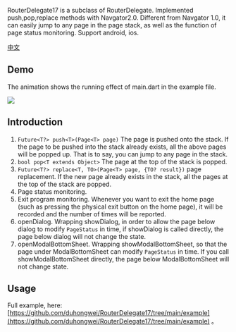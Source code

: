 

RouterDelegate17 is a subclass of RouterDelegate. Implemented push,pop,replace methods with Navgator2.0. Different from Navgator 1.0, it can easily jump to any page in the page stack, as well as the function of page status monitoring. Support android, ios.

[中文](https://github.com/duhongwei/RouterDelegate17/blob/main/README_CN.md)

## Demo
The animation shows the running effect of main.dart in the example file.

<img src="https://raw.githubusercontent.com/duhongwei/RouterDelegate17/main/img/demo.gif"/>

## Introduction
1. `Future<T?> push<T>(Page<T> page)` The page is pushed onto the stack. If the page to be pushed into the stack already exists, all the above pages will be popped up. That is to say, you can jump to any page in the stack.
2. `bool pop<T extends Object>` The page at the top of the stack is popped.
3. `Future<T?> replace<T, TO>(Page<T> page, {TO? result})` page replacement. If the new page already exists in the stack, all the pages at the top of the stack are popped.
4. Page status monitoring.
5. Exit program monitoring. Whenever you want to exit the home page (such as pressing the physical exit button on the home page), it will be recorded and the number of times will be reported.
6. openDialog. Wrapping showDialog, in order to allow the page below dialog to modify `PageStatus` in time, if showDialog is called directly, the page below dialog will not change the state.
7. openModalBottomSheet. Wrapping showModalBottomSheet, so that the page under ModalBottomSheet can modify `PageStatus` in time. If you call showModalBottomSheet directly, the page below ModalBottomSheet will not change state.

## Usage

Full example, here: [https://github.com/duhongwei/RouterDelegate17/tree/main/example](https://github.com/duhongwei/RouterDelegate17/tree/main/example) 。

